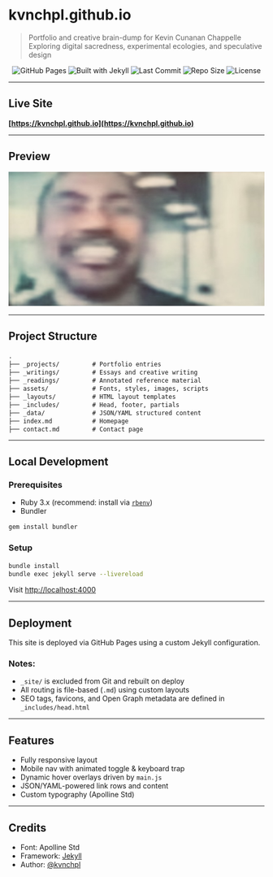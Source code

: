 # kvnchpl.github.io

> Portfolio and creative brain-dump for Kevin Cunanan Chappelle  
> Exploring digital sacredness, experimental ecologies, and speculative design

<p align="center">
  <img alt="GitHub Pages" src="https://img.shields.io/badge/deploy-GitHub%20Pages-blue?logo=github&style=flat-square">
  <img alt="Built with Jekyll" src="https://img.shields.io/badge/built%20with-Jekyll-orange?logo=ruby&style=flat-square">
  <img alt="Last Commit" src="https://img.shields.io/github/last-commit/kvnchpl/kvnchpl.github.io?style=flat-square">
  <img alt="Repo Size" src="https://img.shields.io/github/repo-size/kvnchpl/kvnchpl.github.io?style=flat-square">
  <img alt="License" src="https://img.shields.io/github/license/kvnchpl/kvnchpl.github.io?style=flat-square">
</p>

---

## Live Site

**[https://kvnchpl.github.io](https://kvnchpl.github.io)**

---

## Preview

<p align="center">
  <img src="/assets/images/og-image.jpg" alt="Site preview" width="700">
</p>

---

## Project Structure

```
.
├── _projects/         # Portfolio entries
├── _writings/         # Essays and creative writing
├── _readings/         # Annotated reference material
├── assets/            # Fonts, styles, images, scripts
├── _layouts/          # HTML layout templates
├── _includes/         # Head, footer, partials
├── _data/             # JSON/YAML structured content
├── index.md           # Homepage
├── contact.md         # Contact page
```

---

## Local Development

### Prerequisites

- Ruby 3.x (recommend: install via [`rbenv`](https://github.com/rbenv/rbenv))
- Bundler

```bash
gem install bundler
```

### Setup

```bash
bundle install
bundle exec jekyll serve --livereload
```

Visit [http://localhost:4000](http://localhost:4000)

---

## Deployment

This site is deployed via GitHub Pages using a custom Jekyll configuration.

### Notes:

- `_site/` is excluded from Git and rebuilt on deploy
- All routing is file-based (`.md`) using custom layouts
- SEO tags, favicons, and Open Graph metadata are defined in `_includes/head.html`

---

## Features

- Fully responsive layout
- Mobile nav with animated toggle & keyboard trap
- Dynamic hover overlays driven by `main.js`
- JSON/YAML-powered link rows and content
- Custom typography (Apolline Std)

---

## Credits

- Font: Apolline Std  
- Framework: [Jekyll](https://jekyllrb.com/)  
- Author: [@kvnchpl](https://github.com/kvnchpl)
